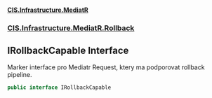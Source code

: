 #### [CIS.Infrastructure.MediatR](index.md 'index')
### [CIS.Infrastructure.MediatR.Rollback](CIS.Infrastructure.MediatR.Rollback.md 'CIS.Infrastructure.MediatR.Rollback')

## IRollbackCapable Interface

Marker interface pro Mediatr Request, ktery ma podporovat rollback pipeline.

```csharp
public interface IRollbackCapable
```
